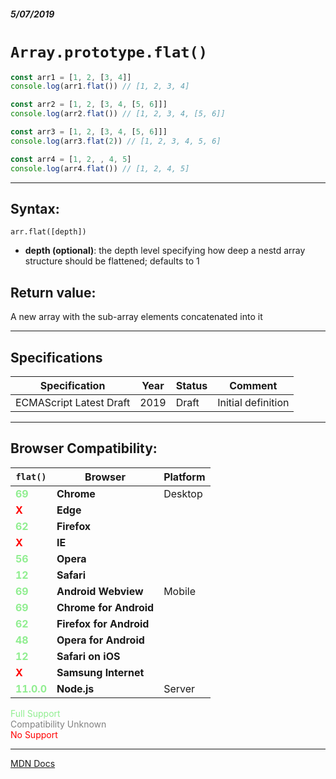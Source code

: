 ##### 5/07/2019
# `Array.prototype.flat()`

```js
const arr1 = [1, 2, [3, 4]]
console.log(arr1.flat()) // [1, 2, 3, 4]

const arr2 = [1, 2, [3, 4, [5, 6]]]
console.log(arr2.flat()) // [1, 2, 3, 4, [5, 6]]

const arr3 = [1, 2, [3, 4, [5, 6]]]
console.log(arr3.flat(2)) // [1, 2, 3, 4, 5, 6]

const arr4 = [1, 2, , 4, 5]
console.log(arr4.flat()) // [1, 2, 4, 5]
```

---

## Syntax:
`arr.flat([depth])`

* **depth (optional)**: the depth level specifying how deep a nestd array structure should be flattened; defaults to 1

## Return value:
A new array with the sub-array elements concatenated into it

---

## Specifications
| Specification | Year | Status | Comment |
|---|---|---|---|
| ECMAScript Latest Draft | 2019 | Draft | Initial definition |

---

## Browser Compatibility:
| `flat()` | Browser | Platform |
|---|---|---|
| <span style="color: lightgreen">**69**</span> | **Chrome** | Desktop | 
| <span style="color: red">**X**</span> | **Edge** || 
| <span style="color: lightgreen">**62**</span> | **Firefox** || 
| <span style="color: red">**X**</span> | **IE** || 
| <span style="color: lightgreen">**56**</span> | **Opera** || 
| <span style="color: lightgreen">**12**</span> | **Safari** || 
| <span style="color: lightgreen">**69**</span> | **Android Webview** | Mobile | 
| <span style="color: lightgreen">**69**</span> | **Chrome for Android** || 
| <span style="color: lightgreen">**62**</span> | **Firefox for Android** || 
| <span style="color: lightgreen">**48**</span> | **Opera for Android** || 
| <span style="color: lightgreen">**12**</span> | **Safari on iOS** || 
| <span style="color: red">**X**</span> | **Samsung Internet** || 
| <span style="color: lightgreen">**11.0.0**</span> | **Node.js** | Server | 

<span style="color: lightgreen">Full Support</span>  
<span style="color: grey">Compatibility Unknown</span>  
<span style="color: red">No Support</span>

---

[MDN Docs](https://developer.mozilla.org/en-US/docs/Web/JavaScript/Reference/Global_Objects/Array/flat)